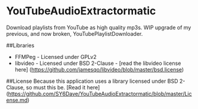 # YouTubeAudioExtractormatic
Download playlists from YouTube as high quality mp3s. WIP upgrade of my previous, and now broken, YouTubePlaylistDownloader.

##Libraries
* FFMPeg - Licensed under GPLv2
* libvideo - Licensed under BSD 2-Clause - [read the libvideo license here] (https://github.com/jamesqo/libvideo/blob/master/bsd.license)

##License
Because this application uses a library licensed under BSD 2-Clause, so must this be. [Read it here] (https://github.com/SY6Dave/YouTubeAudioExtractormatic/blob/master/License.md)
